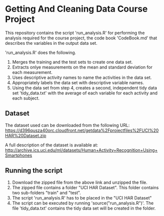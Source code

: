 # Getting And Cleaning Data Course Project

This repository contains the script 'run_analysis.R' for performing the analysis required for the course project, the code book 'CodeBook.md' that describes the variables in the output data set.

'run_analysis.R' does the following.
1. Merges the training and the test sets to create one data set.
2. Extracts onlye measurements on the mean and standard deviation for each measurement.
3. Uses descriptive activity names to name the activities in the data set.
4. Appropriately labels the data set with descriptive variable names.
5. Using the data set from step 4, creates a second, independent tidy data set 'tidy_data.txt' with the average of each variable for each activity and each subject.

## Dataset

The dataset used can be downloaded from the following URL:
https://d396qusza40orc.cloudfront.net/getdata%2Fprojectfiles%2FUCI%20HAR%20Dataset.zip

A full description of the dataset is available at:
http://archive.ics.uci.edu/ml/datasets/Human+Activity+Recognition+Using+Smartphones

## Running the script 
1. Download the zipped file from the above link and unzipped the file.
2. The zipped file contains a folder "UCI HAR Dataset". This folder contains two sub-folders "train" and "test".
3. The script 'run_analysis.R' has to be placed in the "UCI HAR Dataset"
4. The script can be executed by running 'source("run_analysis.R")'. The file 'tidy_data.txt' contains the tidy data set will be created in the folder. 